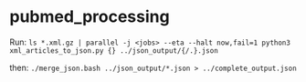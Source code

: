 # pubmed_processing

Run:
`ls *.xml.gz | parallel -j <jobs> --eta --halt now,fail=1 python3 xml_articles_to_json.py {} ../json_output/{/.}.json`

then:
`./merge_json.bash ../json_output/*.json > ../complete_output.json`
